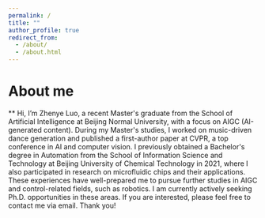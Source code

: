 ```yaml
---
permalink: /
title: ""
author_profile: true
redirect_from: 
  - /about/
  - /about.html
---
```


# About me
**
Hi, I’m Zhenye Luo, a recent Master's graduate from the School of Artificial Intelligence at Beijing Normal University, with a focus on AIGC (AI-generated content). During my Master's studies, I worked on music-driven dance generation and published a first-author paper at CVPR, a top conference in AI and computer vision. I previously obtained a Bachelor's degree in Automation from the School of Information Science and Technology at Beijing University of Chemical Technology in 2021, where I also participated in research on microfluidic chips and their applications. These experiences have well-prepared me to pursue further studies in AIGC and control-related fields, such as robotics. I am currently actively seeking Ph.D. opportunities in these areas. If you are interested, please feel free to contact me via email. Thank you!



